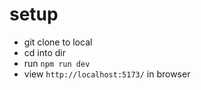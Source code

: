 # setup

 - git clone to local 
 - cd into dir
 - run `npm run dev`
 - view `http://localhost:5173/` in browser
